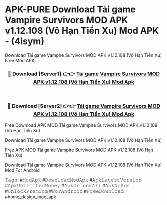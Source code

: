 # APK-PURE Download Tải game Vampire Survivors MOD APK v1.12.108 (Vô Hạn Tiền Xu) Mod APK - (4isym)
Download Tải game Vampire Survivors MOD APK v1.12.108 (Vô Hạn Tiền Xu) Free Mod APK

<div align="center">
<h3>🔴 Download [Server1] 👉👉 <a href="https://apk-comot.site?title=Tải_game_Vampire_Survivors_MOD_APK_v1.12.108_(Vô_Hạn_Tiền_Xu)">Tải game Vampire Survivors MOD APK v1.12.108 (Vô Hạn Tiền Xu) Mod Apk</a></h3><br>

<h3>🔴 Download [Server2] 👉👉 <a href="https://apk-comot.site?title=Tải_game_Vampire_Survivors_MOD_APK_v1.12.108_(Vô_Hạn_Tiền_Xu)">Tải game Vampire Survivors MOD APK v1.12.108 (Vô Hạn Tiền Xu) Mod Apk</a></h3>
</div>


Free Download APK MOD Tải game Vampire Survivors MOD APK v1.12.108 (Vô Hạn Tiền Xu)

Download Tải game Vampire Survivors MOD APK v1.12.108 (Vô Hạn Tiền Xu) 

Free APK MOD Tải game Vampire Survivors MOD APK v1.12.108 (Vô Hạn Tiền Xu) 

Download Tải game Vampire Survivors MOD APK v1.12.108 (Vô Hạn Tiền Xu) Mod For Android

𝚃𝚊𝚐𝚜: #𝙼𝚘𝚍𝙰𝚙𝚔 #𝙳𝚘𝚠𝚗𝚕𝚘𝚊𝚍𝙼𝚘𝚍𝙰𝚙𝚔 #𝙰𝚙𝚔𝙻𝚊𝚝𝚎𝚜𝚝𝚅𝚎𝚛𝚜𝚒𝚘𝚗 #𝙰𝚙𝚔𝚄𝚗𝚕𝚒𝚖𝚒𝚝𝚎𝚍𝙼𝚘𝚗𝚎𝚢 #𝙰𝚙𝚔𝚄𝚗𝚕𝚘𝚌𝚔𝙰𝚕𝚕 #𝙰𝚙𝚔𝙽𝚘𝙰𝚍𝚜 #𝚄𝚗𝚕𝚘𝚌𝚔𝙿𝚛𝚎𝚖𝚒𝚞𝚖 #𝙵𝚘𝚛𝙰𝚗𝚍𝚛𝚘𝚒𝚍 #𝙵𝚛𝚎𝚎𝙳𝚘𝚠𝚗𝚕𝚘𝚊𝚍 #home_design_mod_apk